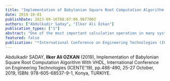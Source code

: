 ```yaml
---
title: "Implementation of Babylonian Square Root Computation Algorithm With VHDL"
date: 2019-10-01
publishDate: 2023-09-16T08:07:06.907700Z
authors: ["Abdulkadir Saday", "İlker Ali Özkan"]
publication_types: ["1"]
abstract: "One of the most important calculation operation in many systems is the calculation of the square root of numbers. In digital systems and digital signal processing there are some different algorithms to calculate the square root of numbers. Designing of the square root calculator depends on the algorithm or method for the programming format. The Babylonian method was examined and used as a different approach in this study. The digital square root calculator designed is mainly based on the Babylonian method and design was implemented with VHDL language."
featured: false
publication: "*International Conference on Engineering Technologies (ICENTE'19)*"
---
```

Abdulkadir SADAY, **Ilker Ali OZKAN** (2019), Implementation of Babylonian Square Root Computation Algorithm With VHDL, International Conference on Engineering Technologies (ICENTE'19), pp.488-490, 25-27 October, 2019, ISBN: 978-605-68537-9-1, Konya, TURKIYE.
